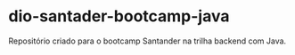 # dio-santader-bootcamp-java
Repositório criado para o bootcamp Santander na trilha backend com Java.
